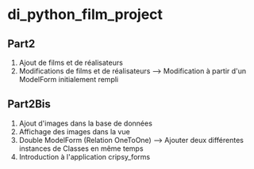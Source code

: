 # di_python_film_project


## Part2
1. Ajout de films et de réalisateurs
2. Modifications de films et de réalisateurs --> Modification à partir d'un ModelForm initialement rempli


## Part2Bis
1. Ajout d'images dans la base de données
2. Affichage des images dans la vue
3. Double ModelForm (Relation OneToOne) --> Ajouter deux différentes instances de Classes en même temps
4. Introduction à l'application cripsy_forms
